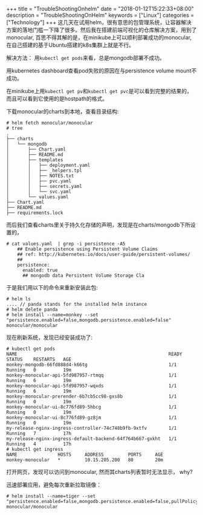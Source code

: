 +++
title = "TroubleShootingOnhelm"
date = "2018-01-12T15:22:33+08:00"
description = "TroubleShootingOnHelm"
keywords = ["Linux"]
categories = ["Technology"]
+++
这几天在试用helm，很有意思的包管理系统，让容器解决方案的落地门槛一下降了很多。然后我在搭建前端可视化的仓库解决方案，用到了monocular,
百思不得其解的是，在minikube上可以顺利部署成功的monocular,
在自己搭建的基于Ubuntu搭建的k8s集群上就是不行。    

解决方法： 用`kubectl get pods`来看，总是mongodb部署不成功。    

用kubernetes dashboard查看pod失败的原因在与persistence volume mount不成功。    

在minikube上用`kubectl get pv`和`kubectl get
pvc`是可以看到完整的结果的，而且可以看到它使用的是hostpath的格式。    

下载monocular的charts到本地，查看目录结构:    

```
# helm fetch monocular/monocular
# tree
.
├── charts
│   └── mongodb
│       ├── Chart.yaml
│       ├── README.md
│       ├── templates
│       │   ├── deployment.yaml
│       │   ├── _helpers.tpl
│       │   ├── NOTES.txt
│       │   ├── pvc.yaml
│       │   ├── secrets.yaml
│       │   └── svc.yaml
│       └── values.yaml
├── Chart.yaml
├── README.md
├── requirements.lock

```
而后我们查看charts里关于持久化存储的声明，发现是在charts/mongodb下所设置的，    

```
# cat values.yaml  | grep -i persistence -A5
    ## Enable persistence using Persistent Volume Claims
    ## ref: http://kubernetes.io/docs/user-guide/persistent-volumes/
    ##
    persistence:
      enabled: true
      ## mongodb data Persistent Volume Storage Cla
```
于是我们用以下的命令来重新安装此包:    

```
# helm ls
.... // panda stands for the installed helm instance
# helm delete panda
# helm install --name=monkey --set "persistence.enabled=false,mongodb.persistence.enabled=false"  monocular/monocular
```
现在刷新系统，发现已经安装成功了:    

```
# kubectl get pods
NAME                                                        READY     STATUS    RESTARTS   AGE
monkey-mongodb-66fd888d4-k66tg                              1/1       Running   0          19m
monkey-monocular-api-5fd987957-rtmqq                        1/1       Running   6          19m
monkey-monocular-api-5fd987957-wqxds                        1/1       Running   6          19m
monkey-monocular-prerender-6b7cb5cc98-gxs8b                 1/1       Running   0          19m
monkey-monocular-ui-8c776fd89-5hbcg                         1/1       Running   0          19m
monkey-monocular-ui-8c776fd89-gz8jm                         1/1       Running   0          19m
my-release-nginx-ingress-controller-74c748b9fb-9xtfv        1/1       Running   7          17h
my-release-nginx-ingress-default-backend-64f764b667-gxkht   1/1       Running   4          17h
# kubectl get ingress
NAME               HOSTS     ADDRESS         PORTS     AGE
monkey-monocular   *         10.15.205.200   80        20m
```
打开网页，发现可以访问到monocular, 然而其charts列表暂时无法显示， why?



迅速部署应用，避免每次重新拉取镜像：    

```
# helm install --name=tiger --set "persistence.enabled=false,mongodb.persistence.enabled=false,pullPolicy=IfNotPresent,api.image.pullPolicy=IfNotPresent,ui.image.pullPolicy=IfNotPresent,prerender.image.pullPolicy=IfNotPresent" monocular/monocular
```
